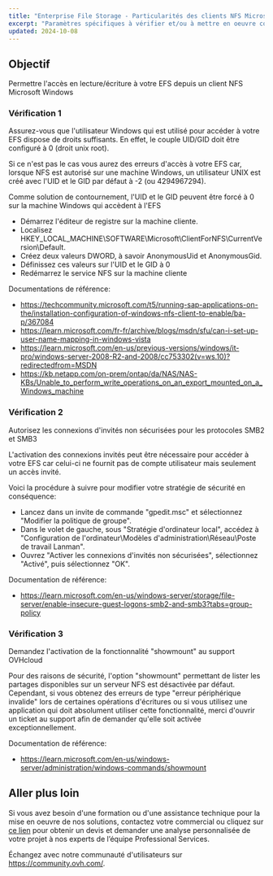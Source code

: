 ```yaml
---
title: "Enterprise File Storage - Particularités des clients NFS Microsoft Windows"
excerpt: "Paramètres spécifiques à vérifier et/ou à mettre en oeuvre concernant l'offre Enterprise File Storage"
updated: 2024-10-08
---
```


## Objectif

Permettre l'accès en lecture/écriture à votre EFS depuis un client NFS Microsoft Windows


### Vérification 1

Assurez-vous que l'utilisateur Windows qui est utilisé pour accéder à votre EFS dispose de droits suffisants.
En effet, le couple UID/GID doit être configuré à 0 (droit unix root).
 
Si ce n'est pas le cas vous aurez des erreurs d'accès à votre EFS car, lorsque NFS est autorisé sur une machine Windows, un utilisateur UNIX est créé avec l'UID et le GID par défaut à -2 (ou 4294967294).

Comme solution de contournement, l'UID et le GID peuvent être forcé à 0 sur la machine Windows qui accèdent à l'EFS

- Démarrez l'éditeur de registre sur la machine cliente.
- Localisez HKEY_LOCAL_MACHINE\SOFTWARE\Microsoft\ClientForNFS\CurrentVersion\Default.
- Créez deux valeurs DWORD, à savoir AnonymousUid et AnonymousGid.
- Définissez ces valeurs sur l'UID et le GID à 0
- Redémarrez le service NFS sur la machine cliente
 
Documentations de référence:
 - https://techcommunity.microsoft.com/t5/running-sap-applications-on-the/installation-configuration-of-windows-nfs-client-to-enable/ba-p/367084
 - https://learn.microsoft.com/fr-fr/archive/blogs/msdn/sfu/can-i-set-up-user-name-mapping-in-windows-vista
 - https://learn.microsoft.com/en-us/previous-versions/windows/it-pro/windows-server-2008-R2-and-2008/cc753302(v=ws.10)?redirectedfrom=MSDN
 - https://kb.netapp.com/on-prem/ontap/da/NAS/NAS-KBs/Unable_to_perform_write_operations_on_an_export_mounted_on_a_Windows_machine


 
### Vérification 2

Autorisez les connexions d'invités non sécurisées pour les protocoles SMB2 et SMB3
 
L'activation des connexions invités peut être nécessaire pour accéder à votre EFS car celui-ci ne fournit pas de compte utilisateur mais seulement un accès invité.

Voici la procédure à suivre pour modifier votre stratégie de sécurité en conséquence: 

- Lancez dans un invite de commande "gpedit.msc" et sélectionnez "Modifier la politique de groupe".
- Dans le volet de gauche, sous "Stratégie d'ordinateur local", accédez à "Configuration de l'ordinateur\Modèles d'administration\Réseau\Poste de travail Lanman".
- Ouvrez "Activer les connexions d'invités non sécurisées", sélectionnez "Activé", puis sélectionnez "OK".

Documentation de référence:
- https://learn.microsoft.com/en-us/windows-server/storage/file-server/enable-insecure-guest-logons-smb2-and-smb3?tabs=group-policy

 

### Vérification 3

Demandez l'activation de la fonctionnalité "showmount" au support OVHcloud
 
Pour des raisons de sécurité, l'option "showmount" permettant de lister les partages disponibles sur un serveur NFS est désactivée par défaut.
Cependant, si vous obtenez des erreurs de type "erreur périphérique invalide" lors de certaines opérations d'écritures ou si vous utilisez une application qui doit absolument utiliser cette fonctionnalité, merci d'ouvrir un ticket au support afin de demander qu'elle soit activée exceptionnellement.

Documentation de référence:
- https://learn.microsoft.com/en-us/windows-server/administration/windows-commands/showmount



## Aller plus loin

Si vous avez besoin d'une formation ou d'une assistance technique pour la mise en oeuvre de nos solutions, contactez votre commercial ou cliquez sur [ce lien](https://www.ovhcloud.com/fr/professional-services/) pour obtenir un devis et demander une analyse personnalisée de votre projet à nos experts de l’équipe Professional Services.

Échangez avec notre communauté d'utilisateurs sur <https://community.ovh.com/>.
